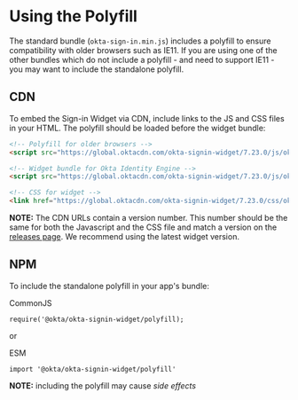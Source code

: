 # Using the Polyfill

The standard bundle (`okta-sign-in.min.js`) includes a polyfill to ensure compatibility with older browsers such as IE11. If you are using one of the other bundles which do not include a polyfill - and need to support IE11 - you may want to include the standalone polyfill.

## CDN

To embed the Sign-in Widget via CDN, include links to the JS and CSS files in your HTML. The polyfill should be loaded before the widget bundle:


```html
<!-- Polyfill for older browsers -->
<script src="https://global.oktacdn.com/okta-signin-widget/7.23.0/js/okta-sign-in.polyfill.min.js" type="text/javascript" integrity="sha384-QzQIGwIndxyBdHRQOwgjmQJLod6LRMchZyYg7RUq8FUECvPvreqauQhkU2FF9EGD" crossorigin="anonymous"></script>

<!-- Widget bundle for Okta Identity Engine -->
<script src="https://global.oktacdn.com/okta-signin-widget/7.23.0/js/okta-sign-in.oie.min.js" type="text/javascript" integrity="sha384-e38DX9AIg/y0Y8Sg6BFVwVhQkxoQwKlF8FTTJ62W1Y66kdNeUCRtex2LzP79ZREU" crossorigin="anonymous"></script>

<!-- CSS for widget -->
<link href="https://global.oktacdn.com/okta-signin-widget/7.23.0/css/okta-sign-in.min.css" type="text/css" rel="stylesheet" integrity="sha384-4MFLFWndyGkfT8NgzmoJbWDD4YjzbMANE7ncx/sqPLBTkSqnrgFzjaQ0r8PewThU" crossorigin="anonymous" />
```

**NOTE:** The CDN URLs contain a version number. This number should be the same for both the Javascript and the CSS file and match a version on the [releases page](https://github.com/okta/okta-signin-widget/releases). We recommend using the latest widget version.

## NPM

To include the standalone polyfill in your app's bundle:

CommonJS
```
require('@okta/okta-signin-widget/polyfill);
```

or

ESM
```
import '@okta/okta-signin-widget/polyfill'
```

**NOTE:** including the polyfill may cause *side effects*
